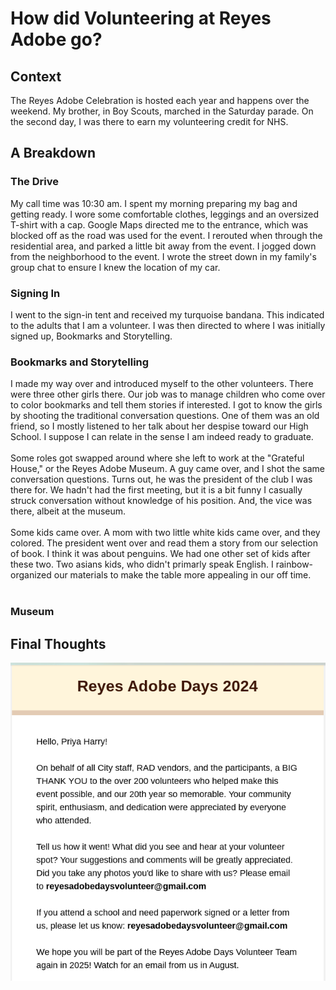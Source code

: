 # How did Volunteering at Reyes Adobe go?

## Context
The Reyes Adobe Celebration is hosted each year and happens over the weekend.
My brother, in Boy Scouts, marched in the Saturday parade. 
On the second day, I was there to earn my volunteering credit for NHS.

## A Breakdown
### The Drive
My call time was 10:30 am. I spent my morning preparing my bag and getting ready. I wore some comfortable clothes, leggings and an oversized T-shirt with a cap. Google Maps directed me to the entrance, which was blocked off as the road was used for the event. I rerouted when through the residential area, and parked a little bit away from the event. I jogged down from the neighborhood to the event. I wrote the street down in my family's group chat to ensure I knew the location of my car.

### Signing In
I went to the sign-in tent and received my turquoise bandana. This indicated to the adults that I am a volunteer. I was then directed to where I was initially signed up, Bookmarks and Storytelling.

### Bookmarks and Storytelling
I made my way over and introduced myself to the other volunteers. There were three other girls there. Our job was to manage children who come over to color bookmarks and tell them stories if interested. I got to know the girls by shooting the traditional conversation questions. One of them was an old friend, so I mostly listened to her talk about her despise toward our High School. I suppose I can relate in the sense I am indeed ready to graduate. <br><br>
Some roles got swapped around where she left to work at the "Grateful House," or the Reyes Adobe Museum. A guy came over, and I shot the same conversation questions. Turns out, he was the president of the club I was there for. We hadn't had the first meeting, but it is a bit funny I casually struck conversation without knowledge of his position. And, the vice was there, albeit at the museum. 
<br><br>
Some kids came over. A mom with two little white kids came over, and they colored. The president went over and read them a story from our selection of book. I think it was about penguins. We had one other set of kids after these two. Two asians kids, who didn't primarly speak English. I rainbow-organized our materials to make the table more appealing in our off time. 
<br><br>

### Museum


## Final Thoughts


!["Email"](https://github.com/CaptainSapphire/PH-s-Blog/blob/main/assets/October%202024/Screenshot%202024-10-09%209.43.29%20AM.png?raw=true)
